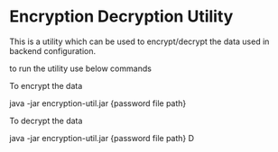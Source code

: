 Encryption Decryption Utility
==========

This is a utility which can be used to encrypt/decrypt the data used in backend configuration.

to run the utility use below commands 

To encrypt the data

java -jar encryption-util.jar {password file path}

To decrypt the data

java -jar encryption-util.jar {password file path} D



